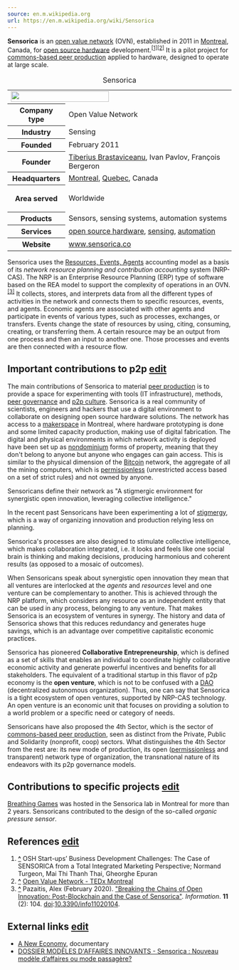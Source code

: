 ```yaml
---
source: en.m.wikipedia.org
url: https://en.m.wikipedia.org/wiki/Sensorica
---
```


**Sensorica** is an [open value network](https://en.m.wikipedia.org/wiki/Open_value_network "Open value network") (OVN), established in 2011 in [Montreal](https://en.m.wikipedia.org/wiki/Montreal "Montreal"), Canada, for [open source hardware](https://en.m.wikipedia.org/wiki/Open_source_hardware "Open source hardware") development.<sup id="cite_ref-1"><a href="https://en.m.wikipedia.org/wiki/Sensorica#cite_note-1">[1]</a></sup><sup id="cite_ref-2"><a href="https://en.m.wikipedia.org/wiki/Sensorica#cite_note-2">[2]</a></sup> It is a pilot project for [commons-based peer production](https://en.m.wikipedia.org/wiki/Commons-based_peer_production "Commons-based peer production") applied to hardware, designed to operate at large scale.

<table><caption>Sensorica</caption><tbody><tr><td colspan="2"><span typeof="mw:File"><a href="https://en.m.wikipedia.org/wiki/File:Sensorica_logo.png"><img src="https://upload.wikimedia.org/wikipedia/en/thumb/3/3d/Sensorica_logo.png/220px-Sensorica_logo.png" decoding="async" width="220" height="24" srcset="https://upload.wikimedia.org/wikipedia/en/thumb/3/3d/Sensorica_logo.png/330px-Sensorica_logo.png 1.5x, https://upload.wikimedia.org/wikipedia/en/thumb/3/3d/Sensorica_logo.png/440px-Sensorica_logo.png 2x" data-file-width="475" data-file-height="52"></a></span></td></tr><tr><th scope="row">Company type</th><td>Open Value Network</td></tr><tr><th scope="row">Industry</th><td>Sensing</td></tr><tr><th scope="row">Founded</th><td>February 2011</td></tr><tr><th scope="row">Founder</th><td><a href="https://en.m.wikipedia.org/w/index.php?title=Tiberius_Brastaviceanu&amp;action=edit&amp;redlink=1" title="Tiberius Brastaviceanu (page does not exist)">Tiberius Brastaviceanu</a>, Ivan Pavlov, François Bergeron</td></tr><tr><th scope="row">Headquarters</th><td><a href="https://en.m.wikipedia.org/wiki/Montreal" title="Montreal">Montreal</a>, <a href="https://en.m.wikipedia.org/wiki/Quebec" title="Quebec">Quebec</a>, Canada</td></tr><tr><th scope="row"><p>Area served</p></th><td>Worldwide</td></tr><tr><th scope="row">Products</th><td>Sensors, sensing systems, automation systems</td></tr><tr><th scope="row">Services</th><td><a href="https://en.m.wikipedia.org/wiki/Open_source_hardware" title="Open source hardware">open source hardware</a>, <a href="https://en.m.wikipedia.org/wiki/Sensor" title="Sensor">sensing</a>, <a href="https://en.m.wikipedia.org/wiki/Automation" title="Automation">automation</a></td></tr><tr><th scope="row">Website</th><td><span><a rel="nofollow" href="https://www.sensorica.co/">www<wbr>.sensorica<wbr>.co</a></span></td></tr></tbody></table>

Sensorica uses the [Resources, Events, Agents](https://en.m.wikipedia.org/wiki/Resources,_Events,_Agents "Resources, Events, Agents") accounting model as a basis of its _network resource planning and contribution accounting_ system (NRP-CAS). The NRP is an Enterprise Resource Planning (ERP) type of software based on the REA model to support the complexity of operations in an OVN.<sup id="cite_ref-3"><a href="https://en.m.wikipedia.org/wiki/Sensorica#cite_note-3">[3]</a></sup> It collects, stores, and interprets data from all the different types of activities in the network and connects them to specific resources, events, and agents. Economic agents are associated with other agents and participate in events of various types, such as processes, exchanges, or transfers. Events change the state of resources by using, citing, consuming, creating, or transferring them. A certain resource may be an output from one process and then an input to another one. Those processes and events are then connected with a resource flow.

## Important contributions to p2p [edit](https://en.m.wikipedia.org/w/index.php?title=Sensorica&action=edit&section=1 "Edit section: Important contributions to p2p")

The main contributions of Sensorica to material [peer production](https://en.m.wikipedia.org/wiki/Peer_production "Peer production") is to provide a space for experimenting with tools (IT infrastructure), methods, [peer governance](https://en.m.wikipedia.org/w/index.php?title=Peer_governance&action=edit&redlink=1 "Peer governance (page does not exist)") and [p2p culture](https://en.m.wikipedia.org/w/index.php?title=P2p_culture&action=edit&redlink=1 "P2p culture (page does not exist)"). Sensorica is a real community of scientists, engineers and hackers that use a digital environment to collaborate on designing open source hardware solutions. The network has access to a [makerspace](https://en.m.wikipedia.org/wiki/Makerspace "Makerspace") in Montreal, where hardware prototyping is done and some limited capacity production, making use of digital fabrication. The digital and physical environments in which network activity is deployed have been set up as [nondominium](https://en.m.wikipedia.org/w/index.php?title=Nondominium&action=edit&redlink=1 "Nondominium (page does not exist)") forms of property, meaning that they don't belong to anyone but anyone who engages can gain access. This is similar to the physical dimension of the [Bitcoin](https://en.m.wikipedia.org/wiki/Bitcoin "Bitcoin") network, the aggregate of all the mining computers, which is [permissionless](https://en.m.wikipedia.org/w/index.php?title=Permissionless&action=edit&redlink=1 "Permissionless (page does not exist)") (unrestricted access based on a set of strict rules) and not owned by anyone.

Sensoricans define their network as "A stigmergic environment for synergistic open innovation, leveraging collective intelligence."

  
In the recent past Sensoricans have been experimenting a lot of [stigmergy](https://en.m.wikipedia.org/wiki/Stigmergy "Stigmergy"), which is a way of organizing innovation and production relying less on planning.

Sensorica's processes are also designed to stimulate collective intelligence, which makes collaboration integrated, i.e. it looks and feels like one social brain is thinking and making decisions, producing harmonious and coherent results (as opposed to a mosaic of outcomes).

When Sensoricans speak about synergistic open innovation they mean that all ventures are interlocked at the _agents_ and _resources_ level and one venture can be complementary to another. This is achieved through the NRP platform, which considers any resource as an independent entity that can be used in any process, belonging to any venture. That makes Sensorica is an ecosystem of ventures in synergy. The history and data of Sensorica shows that this reduces redundancy and generates huge savings, which is an advantage over competitive capitalistic economic practices.

  
Sensorica has pioneered **Collaborative Entrepreneurship**, which is defined as a set of skills that enables an individual to coordinate highly collaborative economic activity and generate powerful incentives and benefits for all stakeholders. The equivalent of a traditional startup in this flavor of p2p economy is the **open venture**, which is not to be confused with a [DAO](https://en.m.wikipedia.org/wiki/Decentralized_autonomous_organization "Decentralized autonomous organization") (decentralized autonomous organization). Thus, one can say that Sensorica is a tight ecosystem of open ventures, supported by NRP-CAS technology. An open venture is an economic unit that focuses on providing a solution to a world problem or a specific need or category of needs.

  
Sensoricans have also proposed the 4th Sector, which is the sector of [commons-based peer production](https://en.m.wikipedia.org/wiki/Commons-based_peer_production "Commons-based peer production"), seen as distinct from the Private, Public and Solidarity (nonprofit, coop) sectors. What distinguishes the 4th Sector from the rest are: its new mode of production, its open ([permissionless](https://en.m.wikipedia.org/w/index.php?title=Permissionless&action=edit&redlink=1 "Permissionless (page does not exist)") and transparent) network type of organization, the transnational nature of its endeavors with its p2p governance models.

## Contributions to specific projects [edit](https://en.m.wikipedia.org/w/index.php?title=Sensorica&action=edit&section=2 "Edit section: Contributions to specific projects")

[Breathing Games](https://en.m.wikipedia.org/wiki/Breathing_Games "Breathing Games") was hosted in the Sensorica lab in Montreal for more than 2 years. Sensoricans contributed to the design of the so-called _organic pressure sensor_.

## References [edit](https://en.m.wikipedia.org/w/index.php?title=Sensorica&action=edit&section=3 "Edit section: References")

1.  **[^](https://en.m.wikipedia.org/wiki/Sensorica#cite_ref-1 "Jump up")** OSH Start-ups’ Business Development Challenges: The Case of SENSORICA from a Total Integrated Marketing Perspective; Normand Turgeon, Mai Thi Thanh Thai, Gheorghe Epuran
2.  **[^](https://en.m.wikipedia.org/wiki/Sensorica#cite_ref-2 "Jump up")** [Open Value Network - TEDx Montreal](https://www.youtube.com/watch?v=Ixgp8_B9g5A)
3.  **[^](https://en.m.wikipedia.org/wiki/Sensorica#cite_ref-3 "Jump up")** Pazaitis, Alex (February 2020). ["Breaking the Chains of Open Innovation: Post-Blockchain and the Case of Sensorica"](https://doi.org/10.3390%2Finfo11020104). _Information_. **11** (2): 104. [doi](https://en.m.wikipedia.org/wiki/Doi_(identifier) "Doi (identifier)"):[10.3390/info11020104](https://doi.org/10.3390%2Finfo11020104).

## External links [edit](https://en.m.wikipedia.org/w/index.php?title=Sensorica&action=edit&section=4 "Edit section: External links")

-   [A New Economy](http://www.aneweconomy.ca/), documentary
-   [DOSSIER MODÈLES D'AFFAIRES INNOVANTS - Sensorica : Nouveau modèle d’affaires ou mode passagère?](https://www.revuegestion.ca/dossier-les-modeles-d-affaires-sensorica-nouveau-modele-d-affaires-ou-mode-passagere)
